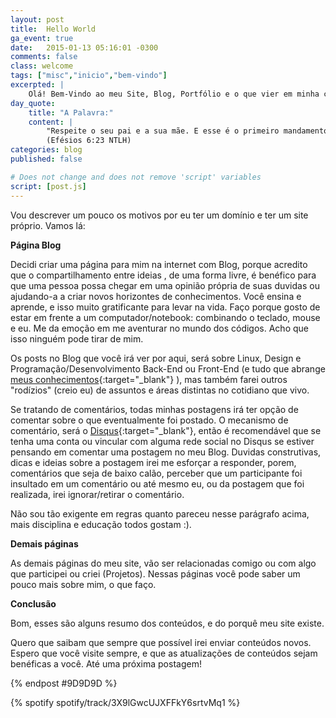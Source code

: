 ```yaml
---
layout: post
title:  Hello World
ga_event: true
date:   2015-01-13 05:16:01 -0300
comments: false
class: welcome
tags: ["misc","inicio","bem-vindo"]
excerpted: |
    Olá! Bem-Vindo ao meu Site, Blog, Portfólio e o que vier em minha cabeça de compartilhar por aqui ;)
day_quote:
    title: "A Palavra:"
    content: |
        "Respeite o seu pai e a sua mãe. E esse é o primeiro mandamento que tem uma promessa, a qual é: 'Faça isso a fim de que tudo corra bem para você, e você viva muito tempo na terra"<br>
        (Efésios 6:23 NTLH)
categories: blog
published: false

# Does not change and does not remove 'script' variables
script: [post.js]
---
```




Vou descrever um pouco os motivos por eu ter um domínio e ter um site próprio. Vamos lá:

**Página Blog**

Decidi criar uma página para mim na internet com Blog, porque acredito que o compartilhamento entre ideias , de uma forma livre, é benéfico para que uma pessoa possa chegar em uma opinião própria de suas duvidas ou ajudando-a a criar novos horizontes de conhecimentos. Você ensina e aprende, e isso muito gratificante para levar na vida. Faço porque gosto de estar em frente a um computador/notebook: combinando o teclado, mouse e eu. Me da emoção em me aventurar no mundo dos códigos. Acho que isso ninguém pode tirar de mim.

Os posts no Blog que você irá ver por aqui, será sobre Linux, Design e Programação/Desenvolvimento Back-End ou Front-End (e tudo que abrange [meus conhecimentos](http://williamcanin.com/about){:target="_blank"} ), mas também farei outros "rodízios" (creio eu) de assuntos e áreas distintas no cotidiano que vivo.

Se tratando de comentários, todas minhas postagens irá ter opção de comentar sobre o que eventualmente foi postado.
O mecanismo de comentário, será o [Disqus](http;//disqus.com){:target="_blank"}, então é recomendável que se tenha uma conta ou vincular com alguma rede social no Disqus se estiver pensando em comentar uma postagem no meu Blog. Duvidas construtivas, dicas e ideias sobre a postagem irei me esforçar a responder, porem, comentários que seja de baixo calão, perceber que um participante foi insultado em um comentário ou até mesmo eu, ou da postagem que foi realizada, irei ignorar/retirar o comentário.

Não sou tão exigente em regras quanto pareceu nesse parágrafo acima, mais disciplina e educação todos gostam :).

**Demais páginas**

As demais páginas do meu site, vão ser relacionadas comigo ou com algo que participei ou criei (Projetos). Nessas páginas você pode saber um pouco mais sobre mim, o que faço.


**Conclusão**

Bom, esses são alguns resumo dos conteúdos, e do porquê meu site existe.

Quero que saibam que sempre que possível irei enviar conteúdos novos. Espero que você visite sempre, e que as atualizações de conteúdos sejam benéficas a você. Até uma próxima postagem!


{% endpost #9D9D9D %}

{% spotify spotify/track/3X9lGwcUJXFFkY6srtvMq1 %}
